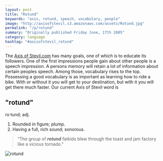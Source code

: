 ```yaml
---
layout: post
title: "Rotund"
keywords: "axis, rotund, speech, vocabulary, people"
image: "http://axisofstevil.s3.amazonaws.com/assets/Rotund.jpg"
permalink: "/p/rotund"
summary: "Originally published Friday June, 17th 2005"
category: language
hashtag: "#axisofstevil_rotund"
---
```


[id_1]: http://axisofstevil.s3.amazonaws.com/assets/Rotund.jpg "rotund"
The [Axis of Stevil.com](/p/axiom "Axis of Stevil.com") has many goals, one of which is to educate its followers. One of the first impressions people gain about other people is a speech impression. A persons memory will retain a lot of information about certain peoples speech. Among those, vocabulary rises to the top. Possessing a good vocabulary is as important as learning how to ride a bike. With or without it you will get to your destination, but with it you will get there much faster. Our current Axis of Stevil word is

## "rotund" ##

ro·tund; adj.

1. Rounded in figure; plump.
2. Having a full, rich sound; sonorous.
 
> "The group of ***rotund*** fatkids blew through the toast and jam factory like a vicious tornado."

![rotund][id_1]
